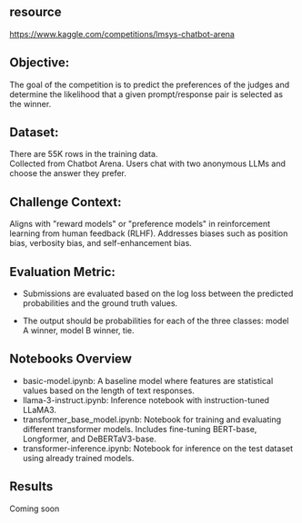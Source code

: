 ## resource
https://www.kaggle.com/competitions/lmsys-chatbot-arena

## Objective:
The goal of the competition is to predict the preferences of the judges and determine the likelihood that a given prompt/response pair is selected as the winner.

## Dataset:
There are 55K rows in the training data.  
Collected from Chatbot Arena.
Users chat with two anonymous LLMs and choose the answer they prefer.  

## Challenge Context:

Aligns with "reward models" or "preference models" in reinforcement learning from human feedback (RLHF).
Addresses biases such as position bias, verbosity bias, and self-enhancement bias.

## Evaluation Metric:

- Submissions are evaluated based on the log loss between the predicted probabilities and the ground truth values.

- The output should be probabilities for each of the three classes: model A winner, model B winner, tie.


## Notebooks Overview
- basic-model.ipynb: A baseline model where features are statistical values based on the length of text responses.
- llama-3-instruct.ipynb: Inference notebook with instruction-tuned LLaMA3.
- transformer_base_model.ipynb: Notebook for training and evaluating different transformer models. Includes fine-tuning BERT-base, Longformer, and DeBERTaV3-base.
- transformer-inference.ipynb: Notebook for inference on the test dataset using already trained models.

## Results
Coming soon
